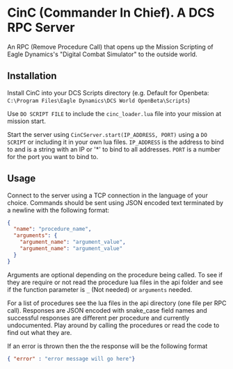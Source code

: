 # CinC (Commander In Chief). A DCS RPC Server

An RPC (Remove Procedure Call) that opens up the Mission Scripting of Eagle Dynamics's "Digital Combat Simulator"
to the outside world.

## Installation

Install CinC into your DCS Scripts directory (e.g. Default for Openbeta: ```C:\Program Files\Eagle Dynamics\DCS World OpenBeta\Scripts```)

Use ```DO SCRIPT FILE``` to include the ```cinc_loader.lua``` file into your mission at mission start.

Start the server using ```CinCServer.start(IP_ADDRESS, PORT)``` using a ```DO SCRIPT``` or including it in your own lua files.
```IP_ADDRESS``` is the address to bind to and is a string with an IP or '*' to bind to all addresses.
```PORT``` is a number for the port you want to bind to.

## Usage

Connect to the server using a TCP connection in the language of your choice. Commands should be sent using JSON encoded text terminated
by a newline with the following format:

```JSON
{
  "name": "procedure_name",
  "arguments": {
    "argument_name": "argument_value",
    "argument_name": "argument_value"
  }
}
```

Arguments are optional depending on the procedure being called. To see if they are require or not read the procedure lua files in the api
folder and see if the function parameter is ```_``` (Not needed) or ```arguments``` needed.

For a list of procedures see the lua files in the api directory (one file per RPC call).  Responses are JSON encoded with snake_case field
names and successful responses are different per procedure and currently undocumented. Play around by calling the procedures or read the code to
find out what they are.

If an error is thrown then the the response will be the following format

```JSON
{ "error" : "error message will go here"}
```
